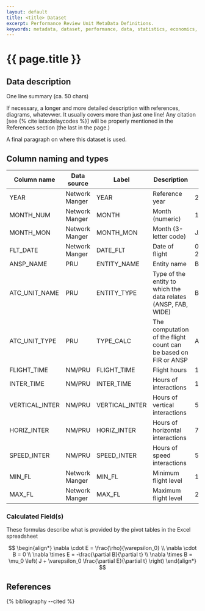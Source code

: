 ```yaml
---
layout: default
title: <title> Dataset
excerpt: Performance Review Unit MetaData Definitions.
keywords: metadata, dataset, performance, data, statistics, economics, air transport, flights, europe, cost efficiency
---
```

# {{ page.title }}

## Data description

One line summary (ca. 50 chars)

If necessary, a longer and more detailed description with references, diagrams, whatevwer.
It usually covers more than just one line!
Any citation [see {% cite iata:delaycodes %}] will be properly mentioned in the References section (the last in the page.)

A final paragraph on where this dataset is used.

## Column naming and types

| Column name    | Data source    | Label          |  Description                                                    | Example      |
|----------------|----------------|----------------|-----------------------------------------------------------------|--------------|
| YEAR           | Network Manger | YEAR           | Reference year                                                  | 2014         |
| MONTH_NUM      | Network Manger | MONTH          | Month (numeric)                                                 | 1            |
| MONTH_MON      | Network Manger | MONTH_MON      | Month (3-letter code)                                           | JAN          |
| FLT_DATE       | Network Manger | DATE_FLT       | Date of flight                                                  | 05-Jan-2014  |
| ANSP_NAME      | PRU            | ENTITY_NAME    | Entity name                                                     | Belgocontrol |
| ATC_UNIT_NAME  | PRU            | ENTITY_TYPE    | Type of the entity to which the data relates (ANSP, FAB, WIDE)  | Brussels     |
| ATC_UNIT_TYPE  | PRU            | TYPE_CALC      | The computation of the flight count can be based on FIR or ANSP | ACC          |
| FLIGHT_TIME    | NM/PRU         | FLIGHT_TIME    | Flight hours                                                    | 1491.23      |
| INTER_TIME     | NM/PRU         | INTER_TIME     | Hours of interactions                                           | 131          |
| VERTICAL_INTER | NM/PRU         | VERTICAL_INTER | Hours of vertical interactions                                  | 51           |
| HORIZ_INTER    | NM/PRU         | HORIZ_INTER    | Hours of horizontal interactions                                | 73           |
| SPEED_INTER    | NM/PRU         | SPEED_INTER    | Hours of speed interactions                                     | 55           |
| MIN_FL         | Network Manger | MIN_FL         | Minimum flight level                                            | 100          |
| MAX_FL         | Network Manger | MAX_FL         | Maximum flight level                                            | 250          |


### Calculated Field(s)

These formulas describe what is provided by the pivot tables in the Excel spreadsheet

$$
\begin{align*}
\nabla \cdot E = \frac{\rho}{\varepsilon_0} \\
\nabla \cdot B = 0 \\
\nabla \times E = -\frac{\partial B}{\partial t} \\
\nabla \times B = \mu_0 \left( J + \varepsilon_0 \frac{\partial E}{\partial t} \right)
\end{align*}
$$

## References

{% bibliography --cited %}

